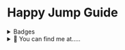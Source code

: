 # Happy Jump Guide 

<details>
  <summary>Badges</summary>
  <p align="center">
    <img src="https://api.netlify.com/api/v1/badges/97101fdf-0136-4b5f-800a-d9ef7339c034/deploy-status" alt="Netlify Status">
    <br>
 
  </p>
</details>

<details>
  <summary>👀 You can find me at.....</summary>
  <p align="center">
    Torn City<br>
    <a href="https://www.torn.com/2184575"><img src="https://www.torn.com/signature.php?id=3&user=2184575" alt="Torn City Signature"></a>
    <br><br>
Discord
      <img src="https://dcbadge.vercel.app/api/shield/459644548541448212?style=flat" alt="Phillip_J_Fry"> [![TC-ESSENTIALS](https://img.shields.io/discord/787063703025162507?label=TC-ESSENTIALS&logo=discord&logoColor=white)](https://discord.gg/XdunSgj5be)
  </p>
</details>
